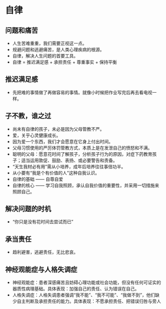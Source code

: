 <!--
 * @Description: 
 * @Version: 1.0
 * @Author: Enda
 * @E-mail: striving@ytcai.work
 * @Date: 2020-07-14 11:19:19
 * @LastEditors: Enda
 * @Contact: striving@ytcai.work
 * @LastEditTime: 2020-07-14 13:15:25
--> 
# 自律

## 问题和痛苦
* 人生苦难重重，我们需要正视这一点。
* 规避问题和逃避痛苦，是人类心理疾病的根源。
* 自律，解决人生问题的首要工具。
* 自律 = 推迟满足感 + 承担责任 + 尊重事实 + 保持平衡

## 推迟满足感
* 先把难的事情做了再做容易的事情。就像小时候把作业写完后再去看电视一样。

## 子不教，谁之过
* 尚未有自律的孩子，未必是因为父母管教不严。
* 爱，关乎心灵健康成长。
* 因为爱一个东西，我们才会愿意在它身上付出时间。
* 父母习惯使用的严厉体罚管教方式，本质上是在发泄自己的愤怒和不满。
* 聪明的父母：愿意花时间了解孩子，分析孩子行为的原因，对症下药教育孩子；适当运用敦促、鼓励、表扬、或必要警告和责备。
* “天生我材必有用”需从小培养，成年后培养往往事倍功半。
* 从小要有“我是个有价值的人”这种自我认识。
* 自律的基础 —— 自尊自爱
* 自律的核心 —— 学习自我照顾，承认自我价值的重要性，并采用一切措施来照顾自己。

## 解决问题的时机
* “你只是没有花时间去尝试而已”

## 承当责任
* 趋利避害，逃避责任，无比悲哀。

## 神经观能症与人格失调症
* 神经观能症：患者深感痛苦且妨碍心理功能或社会功能，但没有任何可证实的器质性病理基础。具体表现：加强自己的责任、认为错误在自己。
* 人格失调症：人格失调患者强调“我不能”、“我不可能”、“我做不到”，他们缺少自主判断及承担责任的能力。具体表现：不愿承担责任、把错误归咎与旁人


